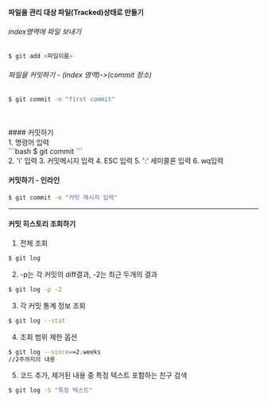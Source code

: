 

#### 파일을 관리 대상 파일(Tracked)상태로 만들기 <br>
###### index영역에 파일 보내기<br>
```bash
$ git add <파일이름>
```
###### 파일을 커밋하기 -  (index 영역)->(commit 장소)<br>
```bash
$ git commit -m "first commit"
```
<br>

<br>
#### 커밋하기<br>
1. 명령어 입력<br>
```bash
$ git commit
```
<br>
2. 'i' 입력
3. 커밋메시지 입력
4. ESC 입력
5. ':' 세미콜론 입력
6. wq입력

#### 커밋하기 - 인라인
```bash
$ git commit -m "커밋 메시지 입력"
```

- - -
#### 커밋 히스토리 조회하기
1. 전체 조회
```bash
$ git log
```

2. -p는 각 커밋의 diff결과, -2는 최근 두개의 결과
```bash
$ git log -p -2
```

3. 각 커밋 통계 정보 조회
```bash
$ git log --stat
```

4. 조회 범위 제한 옵션
```bash
$ git log --since==2.weeks
//2주까지의 내용
```

5. 코드 추가, 제거된 내용 중 특정 텍스트 포함하는 친구 검색
```bash
$ git log -S "특정 텍스트"
```
